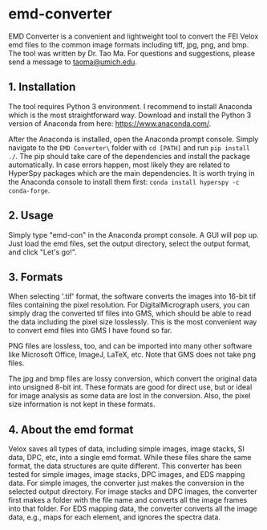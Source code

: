 # emd-converter
EMD Converter is a convenient and lightweight tool to convert the FEI Velox emd files to the common image formats including tiff, jpg, png, and bmp. The tool was written by Dr. Tao Ma. For questions and suggestions, please send a message to taoma@umich.edu.

## 1. Installation
The tool requires Python 3 environment. I recommend to install Anaconda which is the most straightforward way. Download and install the Python 3 version of Anaconda from here: https://www.anaconda.com/.

After the Anaconda is installed, open the Anaconda prompt console. Simply navigate to the ``EMD Converter\`` folder with ``cd [PATH]`` and run ``pip install ./``. The pip should take care of the dependencies and install the package automatically. In case errors happen, most likely they are related to HyperSpy packages which are the main dependencies. It is worth trying in the Anaconda console to install them first: ``conda install hyperspy -c conda-forge``.

## 2. Usage
Simply type "emd-con" in the Anaconda prompt console. A GUI will pop up. Just load the emd files, set the output directory, select the output format, and click "Let's go!". 

## 3. Formats
When selecting '.tif' format, the software converts the images into 16-bit tif files containing the pixel resolution. For DigitalMicrograph users, you can simply drag the converted tif files into GMS, which should be able to read the data including the pixel size losslessly. This is the most convenient way to convert emd files into GMS I have found so far.

PNG files are lossless, too, and can be imported into many other software like Microsoft Office, ImageJ, LaTeX, etc. Note that GMS does not take png files.

The jpg and bmp files are lossy conversion, which convert the original data into unsigned 8-bit int. These formats are good for direct use, but or ideal for image analysis as some data are lost in the conversion. Also, the pixel size information is not kept in these formats.

## 4. About the emd format
Velox saves all types of data, including simple images, image stacks, SI data, DPC, etc, into a single emd format. While these files share the same format, the data structures are quite different. This converter has been tested for simple images, image stacks, DPC images, and EDS mapping data. For simple images, the converter just makes the conversion in the selected output directory. For image stacks and DPC images, the converter first makes a folder with the file name and converts all the image frames into that folder. For EDS mapping data, the converter converts all the image data, e.g., maps for each element, and ignores the spectra data.

